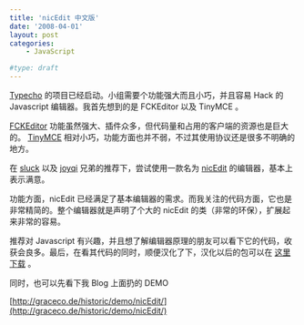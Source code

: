 ```yaml
---
title: 'nicEdit 中文版'
date: '2008-04-01'
layout: post
categories:
    - JavaScript

#type: draft
---
```


[Typecho](http://www.typecho.org/)  的项目已经启动。小组需要个功能强大而且小巧，并且容易 Hack 的 Javascript 编辑器。我首先想到的是 FCKEditor 以及 TinyMCE 。

 [FCKEditor](http://www.fckeditor.net/)  功能虽然强大、插件众多，但代码量和占用的客户端的资源也是巨大的。 [TinyMCE](http://tinymce.moxiecode.com/)  相对小巧，功能方面也并不弱，不过其使用协议还是很多不明确的地方。

在  [sluck](http://www.luweiqing.com/)  以及  [joyqi](http://www.joyqi.com/)  兄弟的推荐下，尝试使用一款名为  [nicEdit](http://nicedit.com/)  的编辑器，基本上表示满意。

功能方面，nicEdit 已经满足了基本编辑器的需求。而我关注的代码方面，它也是非常精简的。整个编辑器就是声明了个大的 nicEdit 的类（非常的环保），扩展起来非常的容易。

推荐对 Javascript 有兴趣，并且想了解编辑器原理的朋友可以看下它的代码，收获会良多。最后，在看其代码的同时，顺便汉化了下，汉化以后的包可以在 [这里下载](http://files.gracecode.com/2008_04_01/1207022334.zip) 。

同时，也可以先看下我 Blog 上面扔的 DEMO

 [http://graceco.de/historic/demo/nicEdit/](http://graceco.de/historic/demo/nicEdit/)
